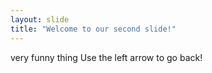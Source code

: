 ```yaml
---
layout: slide
title: "Welcome to our second slide!"
---
```

very funny thing
Use the left arrow to go back!
